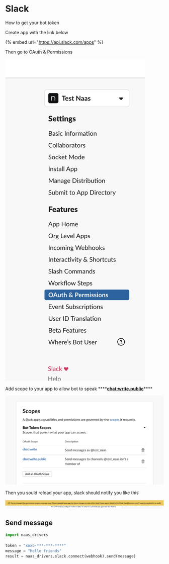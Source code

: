 # Slack

How to get your bot token

Create app with the link below

{% embed url="https://api.slack.com/apps" %}

Then go to OAuth & Permissions

![Screenshot slack](../.gitbook/assets/screenshot-2021-01-25-at-18.24.42%20%281%29.png)

Add scope to your app to allow bot to speak ****[**chat:write.public**](https://api.slack.com/scopes/chat:write.public)\*\*\*\*

![Screenshot rights](../.gitbook/assets/screenshot-2021-01-25-at-18.24.33.png)

Then you sould reload your app, slack should notify you like this

![](../.gitbook/assets/screenshot-2021-01-25-at-19.54.48.png)

## Send message

```python
import naas_drivers

token = "xoxb-***-***-****"
message = "Hello friends"
result = naas_drivers.slack.connect(webhook).send(message)
```

